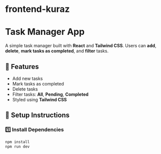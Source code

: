 # frontend-kuraz
# Task Manager App

A simple task manager built with **React** and **Tailwind CSS**. Users can **add**, **delete**, **mark tasks as completed**, and **filter** tasks.

## 🚀 Features
- Add new tasks
- Mark tasks as completed
- Delete tasks
- Filter tasks: **All**, **Pending**, **Completed**
- Styled using **Tailwind CSS**

## 🔧 Setup Instructions
### 1️⃣ Install Dependencies
```sh
npm install
npm run dev
